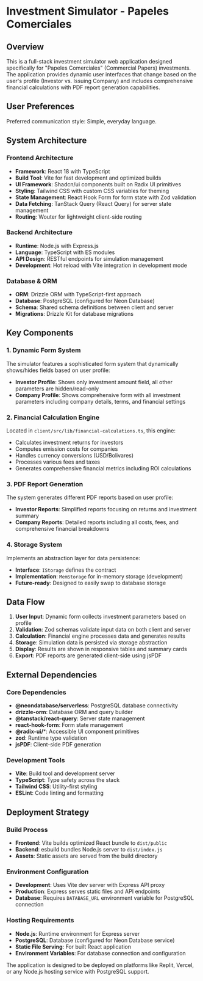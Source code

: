 # Investment Simulator - Papeles Comerciales

## Overview

This is a full-stack investment simulator web application designed specifically for "Papeles Comerciales" (Commercial Papers) investments. The application provides dynamic user interfaces that change based on the user's profile (Investor vs. Issuing Company) and includes comprehensive financial calculations with PDF report generation capabilities.

## User Preferences

Preferred communication style: Simple, everyday language.

## System Architecture

### Frontend Architecture
- **Framework**: React 18 with TypeScript
- **Build Tool**: Vite for fast development and optimized builds
- **UI Framework**: Shadcn/ui components built on Radix UI primitives
- **Styling**: Tailwind CSS with custom CSS variables for theming
- **State Management**: React Hook Form for form state with Zod validation
- **Data Fetching**: TanStack Query (React Query) for server state management
- **Routing**: Wouter for lightweight client-side routing

### Backend Architecture
- **Runtime**: Node.js with Express.js
- **Language**: TypeScript with ES modules
- **API Design**: RESTful endpoints for simulation management
- **Development**: Hot reload with Vite integration in development mode

### Database & ORM
- **ORM**: Drizzle ORM with TypeScript-first approach
- **Database**: PostgreSQL (configured for Neon Database)
- **Schema**: Shared schema definitions between client and server
- **Migrations**: Drizzle Kit for database migrations

## Key Components

### 1. Dynamic Form System
The simulator features a sophisticated form system that dynamically shows/hides fields based on user profile:
- **Investor Profile**: Shows only investment amount field, all other parameters are hidden/read-only
- **Company Profile**: Shows comprehensive form with all investment parameters including company details, terms, and financial settings

### 2. Financial Calculation Engine
Located in `client/src/lib/financial-calculations.ts`, this engine:
- Calculates investment returns for investors
- Computes emission costs for companies
- Handles currency conversions (USD/Bolivares)
- Processes various fees and taxes
- Generates comprehensive financial metrics including ROI calculations

### 3. PDF Report Generation
The system generates different PDF reports based on user profile:
- **Investor Reports**: Simplified reports focusing on returns and investment summary
- **Company Reports**: Detailed reports including all costs, fees, and comprehensive financial breakdowns

### 4. Storage System
Implements an abstraction layer for data persistence:
- **Interface**: `IStorage` defines the contract
- **Implementation**: `MemStorage` for in-memory storage (development)
- **Future-ready**: Designed to easily swap to database storage

## Data Flow

1. **User Input**: Dynamic form collects investment parameters based on profile
2. **Validation**: Zod schemas validate input data on both client and server
3. **Calculation**: Financial engine processes data and generates results
4. **Storage**: Simulation data is persisted via storage abstraction
5. **Display**: Results are shown in responsive tables and summary cards
6. **Export**: PDF reports are generated client-side using jsPDF

## External Dependencies

### Core Dependencies
- **@neondatabase/serverless**: PostgreSQL database connectivity
- **drizzle-orm**: Database ORM and query builder
- **@tanstack/react-query**: Server state management
- **react-hook-form**: Form state management
- **@radix-ui/***: Accessible UI component primitives
- **zod**: Runtime type validation
- **jsPDF**: Client-side PDF generation

### Development Tools
- **Vite**: Build tool and development server
- **TypeScript**: Type safety across the stack
- **Tailwind CSS**: Utility-first styling
- **ESLint**: Code linting and formatting

## Deployment Strategy

### Build Process
- **Frontend**: Vite builds optimized React bundle to `dist/public`
- **Backend**: esbuild bundles Node.js server to `dist/index.js`
- **Assets**: Static assets are served from the build directory

### Environment Configuration
- **Development**: Uses Vite dev server with Express API proxy
- **Production**: Express serves static files and API endpoints
- **Database**: Requires `DATABASE_URL` environment variable for PostgreSQL connection

### Hosting Requirements
- **Node.js**: Runtime environment for Express server
- **PostgreSQL**: Database (configured for Neon Database service)
- **Static File Serving**: For built React application
- **Environment Variables**: For database connection and configuration

The application is designed to be deployed on platforms like Replit, Vercel, or any Node.js hosting service with PostgreSQL support.
